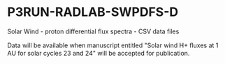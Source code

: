 # P3RUN-RADLAB-SWPDFS-D
Solar Wind - proton differential flux spectra - CSV data files 

Data will be available when manuscript entitled "Solar wind H+ ﬂuxes at 1 AU for solar cycles 23 and 24" will be accepted for publication.
